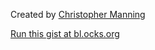 Created by [Christopher Manning](http://www.christophermanning.org/)

[Run this gist at bl.ocks.org](http://bl.ocks.org/)